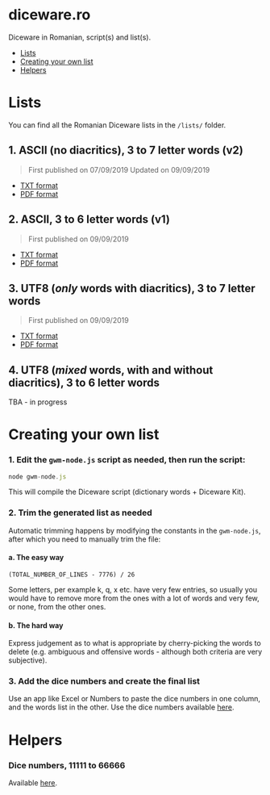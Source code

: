 # diceware.ro
Diceware in Romanian, script(s) and list(s).

- [Lists](#lists)
- [Creating your own list](#creating-your-own-list)
- [Helpers](#helpers)

# Lists
You can find all the Romanian Diceware lists in the `/lists/` folder.

## 1. ASCII (no diacritics), 3 to 7 letter words (v2)
> First published on 07/09/2019
> Updated on 09/09/2019

- [TXT format](https://github.com/danciu/diceware.ro/blob/master/lists/diceware-ro-ascii-7.txt)
- [PDF format](https://github.com/danciu/diceware.ro/blob/master/lists/diceware-ro-ascii-7.pdf)

## 2. ASCII, 3 to 6 letter words (v1)
> First published on 09/09/2019

- [TXT format](https://github.com/danciu/diceware.ro/blob/master/lists/diceware-ro-ascii-6.txt)
- [PDF format](https://github.com/danciu/diceware.ro/blob/master/lists/diceware-ro-ascii-6.pdf)

## 3. UTF8 (*only* words with diacritics), 3 to 7 letter words
> First published on 09/09/2019

- [TXT format](https://github.com/danciu/diceware.ro/blob/master/lists/diceware-ro-utf8-7.txt)
- [PDF format](https://github.com/danciu/diceware.ro/blob/master/lists/diceware-ro-utf8-7.pdf)

## 4. UTF8 (*mixed* words, with and without diacritics), 3 to 6 letter words
TBA - in progress

# Creating your own list

### 1. Edit the `gwm-node.js` script as needed, then run the script:

```javascript
node gwm-node.js
```

This will compile the Diceware script (dictionary words + Diceware Kit).

### 2. Trim the generated list as needed

Automatic trimming happens by modifying the constants in the `gwm-node.js`, after which you need to manually trim the file:

#### a. The easy way

`(TOTAL_NUMBER_OF_LINES - 7776) / 26`

Some letters, per example k, q, x etc. have very few entries, so usually you would have to remove more from the ones with a lot of words and very few, or none, from the other ones.

#### b. The hard way

Express judgement as to what is appropriate by cherry-picking the words to delete (e.g. ambiguous and offensive words - although both criteria are very subjective).

### 3. Add the dice numbers and create the final list

Use an app like Excel or Numbers to paste the dice numbers in one column, and the words list in the other.
Use the dice numbers available [here](https://github.com/danciu/diceware.ro/blob/master/helpers/dice-numbers-7776.txt).

# Helpers

### Dice numbers, 11111 to 66666
Available [here](https://github.com/danciu/diceware.ro/blob/master/helpers/dice-numbers-7776.txt).
